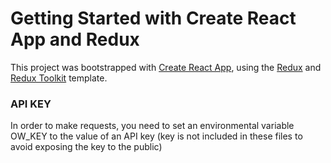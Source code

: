 # Getting Started with Create React App and Redux

This project was bootstrapped with [Create React App](https://github.com/facebook/create-react-app), using the [Redux](https://redux.js.org/) and [Redux Toolkit](https://redux-toolkit.js.org/) template.

### API KEY
In order to make requests, you need to set an environmental variable OW_KEY to the value of an API key (key is not included in these files to avoid exposing the key to the public)